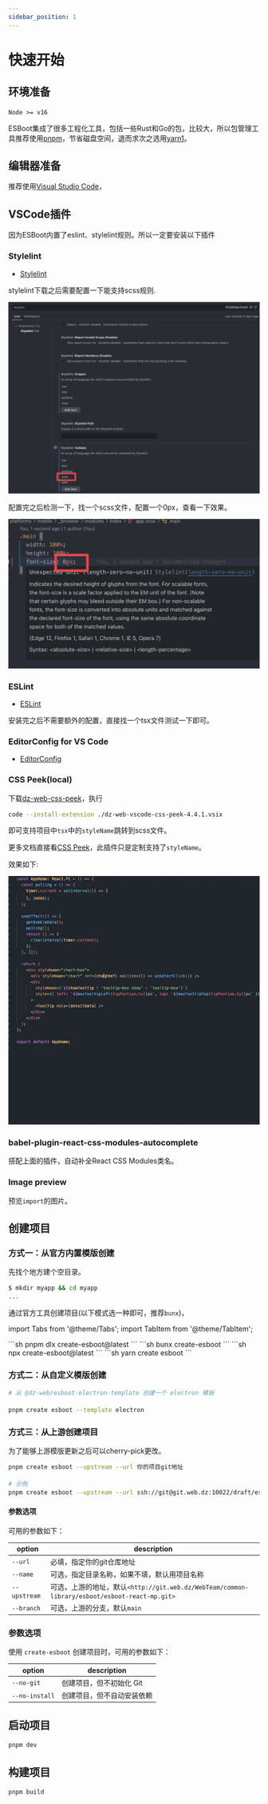 ```yaml
---
sidebar_position: 1
---
```


# 快速开始

## 环境准备

`Node >= v16`

ESBoot集成了很多工程化工具，包括一些Rust和Go的包，比较大，所以包管理工具推荐使用[pnpm](https://pnpm.io/)，节省磁盘空间，退而求次之选用[yarn1](https://classic.yarnpkg.com/en/docs)。

## 编辑器准备

推荐使用[Visual Studio Code](https://code.visualstudio.com/)，

## VSCode插件

因为ESBoot内置了eslint、stylelint规则。所以一定要安装以下插件

### Stylelint

- [Stylelint](https://marketplace.visualstudio.com/items?itemName=stylelint.vscode-stylelint)

stylelint下载之后需要配置一下能支持scss规则.

![stylelint-config](./images/stylelint-config.png)

配置完之后检测一下，找一个scss文件，配置一个0px，查看一下效果。

![stylelint-error](./images/stylelint-error.png)

### ESLint

- [ESLint](https://marketplace.visualstudio.com/items?itemName=dbaeumer.vscode-eslint)

安装完之后不需要额外的配置，直接找一个tsx文件测试一下即可。

### EditorConfig for VS Code

- [EditorConfig](https://marketplace.visualstudio.com/items?itemName=EditorConfig.EditorConfig)

### CSS Peek(local)

下载[dz-web-css-peek](./assets/dz-web-vscode-css-peek-4.4.1.vsix)，执行

```sh
code --install-extension ./dz-web-vscode-css-peek-4.4.1.vsix
```

即可支持项目中`tsx`中的`styleName`跳转到scss文件。

更多文档直接看[CSS Peek](https://marketplace.visualstudio.com/items?itemName=pranaygp.vscode-css-peek&ssr=false#overview)，此插件只是定制支持了`styleName`。

效果如下:

![xx](./assets/CleanShot%202024-01-03%20at%2013.46.34.gif)

### babel-plugin-react-css-modules-autocomplete

搭配上面的插件，自动补全React CSS Modules类名。

### Image preview

预览`import`的图片。

## 创建项目

### 方式一：从官方内置模版创建

先找个地方建个空目录。

```bash
$ mkdir myapp && cd myapp
...
```

通过官方工具创建项目(以下模式选一种即可，推荐`bunx`)，

import Tabs from '@theme/Tabs';
import TabItem from '@theme/TabItem';

<Tabs>
  <TabItem value="pnpm" label="pnpm">
    ```sh
    pnpm dlx create-esboot@latest
    ```
  </TabItem>
  <TabItem value="bun" label="bun" default>
    ```sh
    bunx create-esboot
    ```
  </TabItem>
  <TabItem value="npm" label="npm">
    ```sh
    npx create-esboot@latest
    ```
  </TabItem>
  <TabItem value="yarn" label="yarn">
    ```sh
    yarn create esboot
    ```
  </TabItem>
</Tabs>

### 方式二：从自定义模版创建

```bash
# 从 @dz-web/esboot-electron-template 创建一个 electron 模板

pnpm create esboot --template electron
```

### 方式三：从上游创建项目

为了能够上游模版更新之后可以cherry-pick更改。

```sh
pnpm create esboot --upstream --url 你的项目git地址

# 示例
pnpm create esboot --upstream --url ssh://git@git.web.dz:10022/draft/esboot-react-mp-draft.git
```

#### 参数选项

可用的参数如下：

| option | description |
| ------ | ------ |
| `--url` | 必填，指定你的git仓库地址 |
| `--name` | 可选，指定目录名称，如果不填，默认用项目名称 |
| `--upstream` | 可选，上游的地址，默认`<http://git.web.dz/WebTeam/common-library/esboot/esboot-react-mp.git>` |
| `--branch` | 可选，上游的分支，默认`main` |

### 参数选项

使用 `create-esboot` 创建项目时，可用的参数如下：

| option | description |
| ------ | ------ |
| `--no-git` | 创建项目，但不初始化 Git |
| `--no-install` | 创建项目，但不自动安装依赖 |

## 启动项目

```bash
pnpm dev
```

## 构建项目

```bash
pnpm build
```
